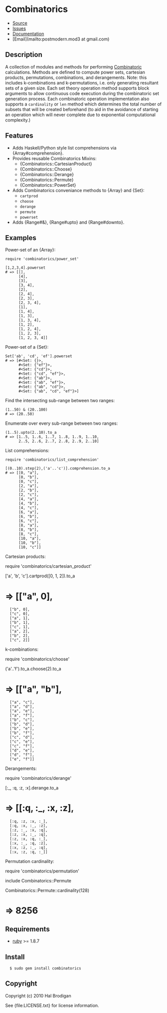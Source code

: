 # Combinatorics

* [Source](http://github.com/postmodern/combinatorics)
* [Issues](http://github.com/postmodern/combinatorics/issues)
* [Documentation](http://rubydoc.info/gems/combinatorics)
* [Email](mailto:postmodern.mod3 at gmail.com)

## Description

A collection of modules and methods for performing
[Combinatoric](http://en.wikipedia.org/wiki/Combinatoric) calculations.
Methods are defined to compute power sets, cartesian products, permutations, 
combinations, and derangements. Note: this includes k-combinations and 
k-permutations, i.e. only generating resultant sets of a given size. Each
set theory operation method supports block arguments to allow continuous code
execution during the combinatoric set generation process. Each combinatoric 
operation implementation also supports a `cardinality` or `len` method which 
determines the total number of subsets that will be created beforehand (to aid
in the avoidance of starting an operation which will never complete due to 
exponential computational complexity.)

## Features

* Adds Haskell/Python style list comprehensions via {Array#comprehension}.
* Provides reusable Combinatorics Mixins:
  * {Combinatorics::CartesianProduct}
  * {Combinatorics::Choose}
  * {Combinatorics::Derange}
  * {Combinatorics::Permute}
  * {Combinatorics::PowerSet}
* Adds Combinatorics conveniance methods to {Array} and {Set}:
  * `cartprod`
  * `choose`
  * `derange`
  * `permute`
  * `powerset`
* Adds {Range#&}, {Range#upto} and {Range#downto}.

## Examples

Power-set of an {Array}:

    require 'combinatorics/power_set'

    [1,2,3,4].powerset
    # => [[],
          [4],
          [3],
          [3, 4],
          [2],
          [2, 4],
          [2, 3],
          [2, 3, 4],
          [1],
          [1, 4],
          [1, 3],
          [1, 3, 4],
          [1, 2],
          [1, 2, 4],
          [1, 2, 3],
          [1, 2, 3, 4]]

Power-set of a {Set}:

    Set['ab', 'cd', 'ef'].powerset
    # => [#<Set: {}>,
          #<Set: {"ef"}>,
          #<Set: {"cd"}>,
          #<Set: {"cd", "ef"}>,
          #<Set: {"ab"}>,
          #<Set: {"ab", "ef"}>,
          #<Set: {"ab", "cd"}>,
          #<Set: {"ab", "cd", "ef"}>]

Find the intersecting sub-range between two ranges:

    (1..50) & (20..100)
    # => (20..50)

Enumerate over every sub-range between two ranges:

    (1..5).upto(2..10).to_a
    # => [1..5, 1..6, 1..7, 1..8, 1..9, 1..10,
          2..5, 2..6, 2..7, 2..8, 2..9, 2..10]

List comprehensions:

    require 'combinatorics/list_comprehension'

    [(0..10).step(2),('a'..'c')].comprehension.to_a
    # => [[0, "a"],
          [0, "b"],
          [0, "c"],
          [2, "a"],
          [2, "b"],
          [2, "c"],
          [4, "a"],
          [4, "b"],
          [4, "c"],
          [6, "a"],
          [6, "b"],
          [6, "c"],
          [8, "a"],
          [8, "b"],
          [8, "c"],
          [10, "a"],
          [10, "b"],
          [10, "c"]]

Cartesian products:

require 'combinatorics/cartesian_product'

['a', 'b', 'c'].cartprod([0, 1, 2]).to_a
# => [["a", 0], 
      ["b", 0], 
      ["c", 0], 
      ["a", 1], 
      ["b", 1], 
      ["c", 1], 
      ["a", 2], 
      ["b", 2], 
      ["c", 2]]

k-combinations:

require 'combinatorics/choose'

('a'..'f').to_a.choose(2).to_a
# => [["a", "b"], 
      ["a", "c"], 
      ["a", "d"], 
      ["a", "e"], 
      ["a", "f"], 
      ["b", "c"], 
      ["b", "d"], 
      ["b", "e"], 
      ["b", "f"], 
      ["c", "d"], 
      ["c", "e"], 
      ["c", "f"], 
      ["d", "e"], 
      ["d", "f"], 
      ["e", "f"]]

Derangements:

require 'combinatorics/derange'

[:_, :q, :z, :x].derange.to_a
# => [[:q, :_, :x, :z], 
      [:q, :z, :x, :_], 
      [:q, :x, :_, :z], 
      [:z, :_, :x, :q], 
      [:z, :x, :_, :q], 
      [:z, :x, :q, :_], 
      [:x, :_, :q, :z], 
      [:x, :z, :_, :q], 
      [:x, :z, :q, :_]]

Permutation cardinality:

require 'combinatorics/permutation'

include Combinatorics::Permute

Combinatorics::Permute::cardinality(128)
# => 8256


## Requirements

  * [ruby](http://www.ruby-lang.org/) >= 1.8.7

## Install

      $ sudo gem install combinatorics

## Copyright

  Copyright (c) 2010 Hal Brodigan

  See {file:LICENSE.txt} for license information.

